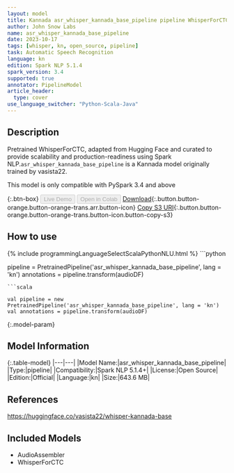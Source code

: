 ```yaml
---
layout: model
title: Kannada asr_whisper_kannada_base_pipeline pipeline WhisperForCTC from vasista22
author: John Snow Labs
name: asr_whisper_kannada_base_pipeline
date: 2023-10-17
tags: [whisper, kn, open_source, pipeline]
task: Automatic Speech Recognition
language: kn
edition: Spark NLP 5.1.4
spark_version: 3.4
supported: true
annotator: PipelineModel
article_header:
  type: cover
use_language_switcher: "Python-Scala-Java"
---
```


## Description

Pretrained WhisperForCTC, adapted from Hugging Face and curated to provide scalability and production-readiness using Spark NLP.`asr_whisper_kannada_base_pipeline` is a Kannada model originally trained by vasista22.

This model is only compatible with PySpark 3.4 and above

{:.btn-box}
<button class="button button-orange" disabled>Live Demo</button>
<button class="button button-orange" disabled>Open in Colab</button>
[Download](https://s3.amazonaws.com/auxdata.johnsnowlabs.com/public/models/asr_whisper_kannada_base_pipeline_kn_5.1.4_3.4_1697579503990.zip){:.button.button-orange.button-orange-trans.arr.button-icon}
[Copy S3 URI](s3://auxdata.johnsnowlabs.com/public/models/asr_whisper_kannada_base_pipeline_kn_5.1.4_3.4_1697579503990.zip){:.button.button-orange.button-orange-trans.button-icon.button-copy-s3}

## How to use



<div class="tabs-box" markdown="1">
{% include programmingLanguageSelectScalaPythonNLU.html %}
```python

pipeline = PretrainedPipeline('asr_whisper_kannada_base_pipeline', lang = 'kn')
annotations =  pipeline.transform(audioDF)

```
```scala

val pipeline = new PretrainedPipeline('asr_whisper_kannada_base_pipeline', lang = 'kn')
val annotations = pipeline.transform(audioDF)

```
</div>

{:.model-param}
## Model Information

{:.table-model}
|---|---|
|Model Name:|asr_whisper_kannada_base_pipeline|
|Type:|pipeline|
|Compatibility:|Spark NLP 5.1.4+|
|License:|Open Source|
|Edition:|Official|
|Language:|kn|
|Size:|643.6 MB|

## References

https://huggingface.co/vasista22/whisper-kannada-base

## Included Models

- AudioAssembler
- WhisperForCTC